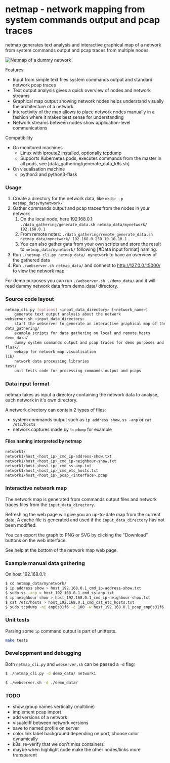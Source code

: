 # netmap - network mapping from system commands output and pcap traces

netmap generates text analysis and interactive graphical map of a network from system commands output and pcap traces from multiple nodes.

![Netmap of a dummy network](demo_data/dummynet/dummynet.gif)

Features:
* Input from simple text files system commands output and standard network pcap traces
* Text output analysis gives a quick overview of nodes and network streams
* Graphical map output showing network nodes helps understand visually the architecture of a network
* Interactivity of the map allows to place network nodes manually in a fashion where it makes best sense for understanding
* Network streams between nodes show application-level communications

Compatibility
* On monitored machines
	* Linux with iproute2 installed, optionally tcpdump
	* Supports Kubernetes pods, executes commands from the master in all pods, see [data_gathering/generate_data_k8s.sh]
* On visualisation machine
	* python3 and python3-flask

### Usage

1. Create a directory for the network data, like `mkdir -p netmap_data/mynetwork/`
2. Gather commands output and pcap traces from the nodes in your network
	1. On the local node, here 192.168.0.1: `./data_gathering/generate_data.sh netmap_data/mynetwork/ 192.168.0.1`
	2. From remote notes: `./data_gathering/remote_generate_data.sh netmap_data/mynetwork/ 192.168.0.250 10.10.10.1`
	3. You can also gather gata from your own scripts and store the result to `netmap_data/mynetwork/` following [#Data input format] naming.
3. Run `./netmap_cli.py netmap_data/ mynetwork` to have an overview of the gathered data
4. Run `./webserver.sh netmap_data/` and connect to http://127.0.0.1:5000/ to view the network map

For demo purposes you can run `./webserver.sh ./demo_data/` and it will read dummy network data from demo_data/ directory.

### Source code layout

``` bash
netmap_cli.py [options] <input_data_directory> [<network_name>]
	generate text output analysis about the network
webserver.sh <input_data_directory>
	start the webserver to generate an interactive graphical map of the network
data_gathering/
	example scripts for data gathering on local and remote hosts
demo_data/
	dummy system commands output and pcap traces for demo purposes and unit tests
flask/
	webapp for network map visualisation
lib/
	network data processing libraries
test/
	unit tests code for processing commands output and pcaps
```

### Data input format

netmap takes as input a directory containing the network data to analyse, each network in it's own directory.

A network directory can contain 2 types of files:
* system commands output such as `ip address show`, `ss -anp` or `cat /etc/hosts`
* network captures made by `tcpdump` for example

#### Files naming interpreted by netmap

``` bash
network1/
network1/host_<host_ip>_cmd_ip-address-show.txt
network1/host_<host_ip>_cmd_ip-neighbour-show.txt
network1/host_<host_ip>_cmd_ss-anp.txt
network1/host_<host_ip>_cmd_etc_hosts.txt
network1/host_<host_ip>_pcap_<interface>.pcap
```

### Interactive network map

The network map is generated from commands output files and network traces files from the `input_data_directory`.

Refreshing the web page will give you an up-to-date map from the current data. A cache file is generated and used if the `input_data_directory` has not been modified.

You can export the graph to PNG or SVG by clicking the "Download" buttons on the web interface.

See help at the bottom of the network map web page.

### Example manual data gathering

On host 192.168.0.1:

``` bash
$ cd netmap_data/mynetwork/
$ ip address show > host_192.168.0.1_cmd_ip-address-show.txt
$ sudo ss -anp > host_192.168.0.1_cmd_ss-anp.txt
$ ip neighbour show > host_192.168.0.1_cmd_ip-neighbour-show.txt
$ cat /etc/hosts > host_192.168.0.1_cmd_cat_etc_hosts.txt
$ sudo tcpdump -ni enp0s31f6 -c 100 -w host_192.168.0.1_pcap_enp0s31f6.pcap
```

### Unit tests

Parsing some `ip` command output is part of unittests.

``` bash
make tests
```

### Developpment and debugging

Both `netmap_cli.py` and `webserver.sh` can be passed a `-d` flag:

``` bash
$ ./netmap_cli.py -d demo_data/ network1
```
``` bash
$ ./webserver.sh -d ./demo_data/
```

### TODO

* show group names vertically (multiline)
* implement pcap import
* add versions of a network
* visualdiff between network versions
* save to named profile on server
* color link label background depending on port, choose color dynamically
* k8s: re-verify that we don't miss containers
* maybe when highlight node make the other nodes/links more transparent
